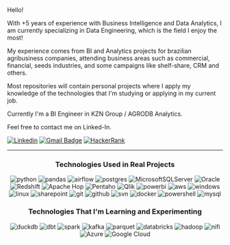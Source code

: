 
Hello!

With +5 years of experience with Business Intelligence and Data Analytics, I am currently specializing in Data Engineering, which is the field I enjoy the most!

My experience comes from BI and Analytics projects for brazilian agribusiness companies, attending business areas such as commercial, financial, seeds industries, and some campaigns like shelf-share, CRM and others.

Most repositories will contain personal projects where I apply my knowledge of the technologies that I'm studying or applying in my current job.

Currently I'm a BI Engineer in KZN Group / AGRODB Analytics.

Feel free to contact me on Linked-In.

[![Linkedin](https://img.shields.io/badge/-gabrielyamasita-0077B5?style=for-the-badge&logo=linkedin&logoColor=white&link=https://www.linkedin.com/in/gabriel-yamasita-528057180/)](https://www.linkedin.com/in/gabriel-yamasita-528057180/)
[![Gmail Badge](https://img.shields.io/badge/-gabriel.yamasita-D14836?style=for-the-badge&logo=Gmail&logoColor=white&link=mailto:gabriel.yamasita@gmail.com)](mailto:gabriel.yamasita@gmail.com)
[![HackerRank](https://img.shields.io/badge/-Hackerrank-2EC866?style=for-the-badge&logo=HackerRank&logoColor=white&link=https://www.hackerrank.com/profile/gabriel_yamasita)](https://www.hackerrank.com/profile/gabriel_yamasita)

 ---

<div align="center">

### Technologies Used in Real Projects

  
![python](https://img.shields.io/badge/Python-14354C?style=for-the-badge&logo=python&logoColor=white)
![pandas](https://img.shields.io/badge/Pandas-14354C?style=for-the-badge&logo=pandas&logoColor=white)
![airflow](https://img.shields.io/badge/Apache%20Airflow-017CEE?style=for-the-badge&logo=Apache%20Airflow&logoColor=white)
![postgres](https://img.shields.io/badge/PostgreSQL-316192?style=for-the-badge&logo=postgresql&logoColor=white)
![MicrosoftSQLServer](https://img.shields.io/badge/SQL%20Server-CC2927?style=for-the-badge&logo=microsoft%20sql%20server&logoColor=white)
![Oracle](https://img.shields.io/badge/Oracle-F80000?style=for-the-badge&logo=Oracle&logoColor=white&logoColor=white)
![Redshift](https://img.shields.io/badge/Redshift-017CEE?style=for-the-badge&logo=AWS-Redshift&logoColor=white&logoColor=white)
![Apache Hop](https://img.shields.io/badge/Apache%20hop-808080?style=for-the-badge&logo=hop&logoColor=white)
![Pentaho](https://img.shields.io/badge/Pentaho-005C84?style=for-the-badge&logo=hitachi&logoColor=white)
![Qlik](https://img.shields.io/badge/-Qlik-009848?style=for-the-badge&logo=qlik&logoColor=white)
![powerbi](https://img.shields.io/badge/Power%20BI-FCC624?style=for-the-badge&logo=Power%20BI&logoColor=white)
![aws](https://img.shields.io/badge/AWS-232F3E?style=for-the-badge&logo=amazon%20aws&logoColor=white)
![windows](https://img.shields.io/badge/Windows-0078D6?style=for-the-badge&logo=windows&logoColor=white)
![linux](https://img.shields.io/badge/Linux-FCC624?style=for-the-badge&logo=linux&logoColor=white)
![sharepoint](https://img.shields.io/badge/SharePoint-0078D4?style=for-the-badge&logo=microsoft-sharepoint&logoColor=white)
![git](https://img.shields.io/badge/GIT-E44C30?style=for-the-badge&logo=git&logoColor=white)
![github](https://img.shields.io/badge/github-100000?style=for-the-badge&logo=github&logoColor=white)
![svn](https://img.shields.io/badge/SVN-2CA5E0?style=for-the-badge&logo=svn&logoColor=white)
![docker](https://img.shields.io/badge/Docker-017CEE?style=for-the-badge&logo=docker&logoColor=white) 
![powershell](https://img.shields.io/badge/powershell-2CA5E0?style=for-the-badge&logo=powershell&logoColor=white)
![mysql](https://img.shields.io/badge/MySQL-005C84?style=for-the-badge&logo=mysql&logoColor=white)

<div align="center">

### Technologies That I'm Learning and Experimenting

![duckdb](https://img.shields.io/badge/DuckDB-000000?style=for-the-badge&logo=duckdb&logoColor=yellow)
![dbt](https://img.shields.io/badge/dbt-FFFFFF?style=for-the-badge&logo=dbt&logoColor=orange)
![spark](https://img.shields.io/badge/Apache%20Spark-FFFFFF?style=for-the-badge&logo=apachespark&logoColor=orange)
![kafka](https://img.shields.io/badge/Apache%20Kafka-FFFFFF?style=for-the-badge&logo=apache-kafka&logoColor=black)
![parquet](https://img.shields.io/badge/Apache%20Parquet-2CA5E0?style=for-the-badge&logo=apacheparquet&logoColor=white)
![databricks](https://img.shields.io/badge/Databricks-FF3621?style=for-the-badge&logo=Databricks&logoColor=white)
![hadoop](https://img.shields.io/badge/Apache%20hadoop-FFFFFF?style=for-the-badge&logo=apachehadoop&logoColor=black)
![nifi](https://img.shields.io/badge/Apache%20nifi-808080?style=for-the-badge&logo=nifi&logoColor=white)
![Azure](https://img.shields.io/badge/azure-0089D6?style=for-the-badge&logo=microsoftazure&logoColor=white)
![Google Cloud](https://img.shields.io/badge/Google%20Cloud-4285F4?style=for-the-badge&logo=google-cloud&logoColor=white)

